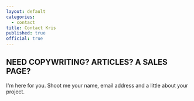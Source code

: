```yaml
---
layout: default
categories:
  - contact
title: Contact Kris
published: true
official: true
---
```


## NEED COPYWRITING? ARTICLES? A SALES PAGE? 

I'm here for you. Shoot me your name, email address and a little about your project. 
